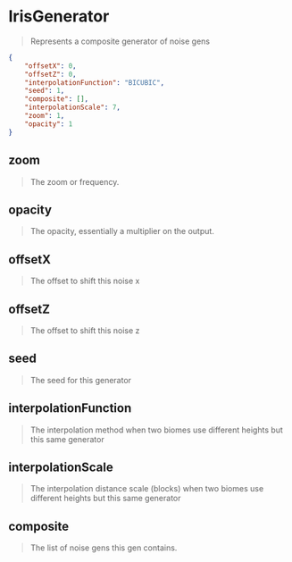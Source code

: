 # IrisGenerator
> Represents a composite generator of noise gens
```json
{
    "offsetX": 0,
    "offsetZ": 0,
    "interpolationFunction": "BICUBIC",
    "seed": 1,
    "composite": [],
    "interpolationScale": 7,
    "zoom": 1,
    "opacity": 1
}
```

## zoom
> The zoom or frequency.

## opacity
> The opacity, essentially a multiplier on the output.

## offsetX
> The offset to shift this noise x

## offsetZ
> The offset to shift this noise z

## seed
> The seed for this generator

## interpolationFunction
> The interpolation method when two biomes use different heights but this same generator

## interpolationScale
> The interpolation distance scale (blocks) when two biomes use different heights but this same generator

## composite
> The list of noise gens this gen contains.


